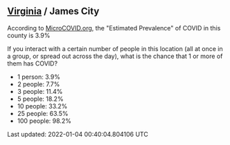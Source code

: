 
## [Virginia](/united-states/virginia) / James City

According to [MicroCOVID.org](http://microcovid.org),
the "Estimated Prevalence" of COVID in this county is 3.9%

If you interact with a certain number of people in this location
(all at once in a group, or spread out across the day), what is the chance that
1 or more of them has COVID?

- 1 person: 3.9%
- 2 people: 7.7%
- 3 people: 11.4%
- 5 people: 18.2%
- 10 people: 33.2%
- 25 people: 63.5%
- 100 people: 98.2%

Last updated: 2022-01-04 00:40:04.804106 UTC
